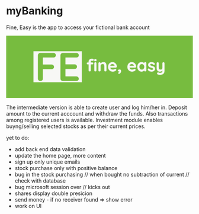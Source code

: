 # myBanking
Fine, Easy is the app to access your fictional bank account

![alt text](https://github.com/armanurazov/web322_images/blob/main/fine%2C%20easy-logos-header.jpeg)

The intermediate version is able to create user and log him/her in. 
Deposit amount to the current acccount and withdraw the funds.
Also transactions among registered users is available.
Investment module enables buyng/selling selected stocks as per their current prices.

yet to do:
- add back end data validation
- update the home page, more content
- sign up only unique emails 
- stock purchase only with positive balance
- bug in the stock purchasing // when bought no subtraction of current // check with database
- bug microsoft session over // kicks out
- shares display double presicion
- send money - if no receiver found => show error 
- work on UI

